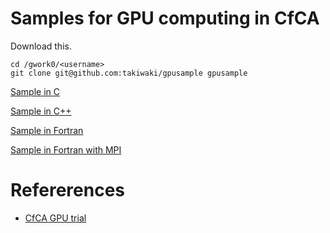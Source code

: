 # Samples for GPU computing in CfCA
Download this.

	cd /gwork0/<username>
	git clone git@github.com:takiwaki/gpusample gpusample


[Sample in C](./c/README.md)

[Sample in C++](./cpp/README.md)

[Sample in Fortran](./fortran/README.md)

[Sample in Fortran with MPI](./fortran_mpi/README.md)


# Refererences
- [CfCA GPU trial](https://www.cfca.nao.ac.jp/gpgpu)
